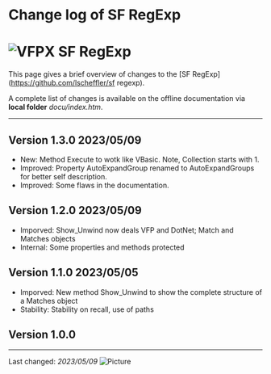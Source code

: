 # Change log of SF RegExp

# ![](vfpx_maxi.gif "VFPX") SF RegExp
This page gives a brief overview of changes to the [SF RegExp](https://github.com/lscheffler/sf regexp).

A complete list of changes is available on the offline documentation via **local folder** _docu/index.htm_.

---
## Version 1.3.0 **2023/05/09**
- New: Method Execute to wotk like VBasic. Note, Collection starts with 1.
- Improved: Property AutoExpandGroup renamed to AutoExpandGroups for better self description.
- Improved: Some flaws in the documentation.

## Version 1.2.0 **2023/05/09**
- Imporved: Show_Unwind now deals VFP and DotNet; Match and Matches objects
- Internal: Some properties and methods protected

## Version 1.1.0 **2023/05/05**
- Imporved: New method Show_Unwind to show the complete structure of a Matches object
- Stability: Stability on recall, use of paths

## Version 1.0.0

----
Last changed: _2023/05/09_ ![Picture](./vfpxpoweredby_alternative.gif)